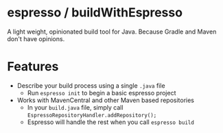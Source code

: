 # espresso / buildWithEspresso
A light weight, opinionated build tool for Java. Because Gradle and Maven don't have opinions.

# Features
* Describe your build process using a single `.java` file
  * Run `espresso init` to begin a basic espresso project
* Works with MavenCentral and other Maven based repositories
  * In your `build.java` file, simply call `EspressoRepositoryHandler.addRepository();`
  * Espresso will handle the rest when you call `espresso build`